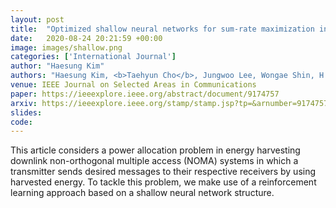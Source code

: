 ```yaml
---
layout: post
title:  "Optimized shallow neural networks for sum-rate maximization in energy harvesting downlink multiuser NOMA systems"
date:   2020-08-24 20:21:59 +00:00
image: images/shallow.png
categories: ['International Journal']
author: "Haesung Kim"
authors: "Haesung Kim, <b>Taehyun Cho</b>, Jungwoo Lee, Wongae Shin, H Vincent Poor"
venue: IEEE Journal on Selected Areas in Communications
paper: https://ieeexplore.ieee.org/abstract/document/9174757
arxiv: https://ieeexplore.ieee.org/stamp/stamp.jsp?tp=&arnumber=9174757
slides: 
code: 
---
```

This article considers a power allocation problem in energy harvesting downlink non-orthogonal multiple access (NOMA) systems in which a transmitter sends desired messages to their respective receivers by using harvested energy. 
To tackle this problem, we make use of a reinforcement learning approach based on a shallow neural network structure.
